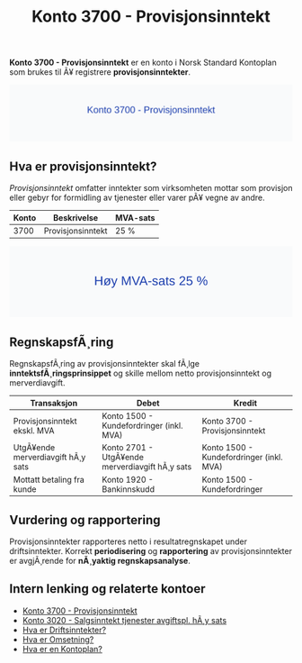 ﻿---
title: "Konto 3700 - Provisjonsinntekt"
meta_title: "3700-provisjonsinntekt"
meta_description: '**Konto 3700 - Provisjonsinntekt** er en konto i Norsk Standard Kontoplan som brukes til Ã¥ registrere **provisjonsinntekter**.'
slug: 3700-provisjonsinntekt
type: blog
layout: pages/single
---

**Konto 3700 - Provisjonsinntekt** er en konto i Norsk Standard Kontoplan som brukes til Ã¥ registrere **provisjonsinntekter**.

![Illustrasjon av konto 3700 Provisjonsinntekt](3700-provisjonsinntekt-image.svg)

## Hva er provisjonsinntekt?

*Provisjonsinntekt* omfatter inntekter som virksomheten mottar som provisjon eller gebyr for formidling av tjenester eller varer pÃ¥ vegne av andre.

| Konto | Beskrivelse       | MVA-sats |
|-------|-------------------|----------|
| 3700  | Provisjonsinntekt | 25 %     |

![HÃ¸y MVA-sats 25 %](3700-mva-hoy-sats.svg)

## RegnskapsfÃ¸ring

RegnskapsfÃ¸ring av provisjonsinntekter skal fÃ¸lge **inntektsfÃ¸ringsprinsippet** og skille mellom netto provisjonsinntekt og merverdiavgift.

| Transaksjon                         | Debet                                              | Kredit                                   |
|-------------------------------------|----------------------------------------------------|-------------------------------------------|
| Provisjonsinntekt ekskl. MVA        | Konto 1500 - Kundefordringer (inkl. MVA)           | Konto 3700 - Provisjonsinntekt            |
| UtgÃ¥ende merverdiavgift hÃ¸y sats    | Konto 2701 - UtgÃ¥ende merverdiavgift hÃ¸y sats      | Konto 1500 - Kundefordringer (inkl. MVA)  |
| Mottatt betaling fra kunde          | Konto 1920 - Bankinnskudd                          | Konto 1500 - Kundefordringer              |

## Vurdering og rapportering

Provisjonsinntekter rapporteres netto i resultatregnskapet under driftsinntekter. Korrekt **periodisering** og **rapportering** av provisjonsinntekter er avgjÃ¸rende for **nÃ¸yaktig regnskapsanalyse**.

## Intern lenking og relaterte kontoer

* [Konto 3700 - Provisjonsinntekt](/blogs/kontoplan/3700-provisjonsinntekt "Konto 3700 - Provisjonsinntekt")
* [Konto 3020 - Salgsinntekt tjenester avgiftspl. hÃ¸y sats](/blogs/kontoplan/3020-salgsinntekt-tjenester-avgiftspl-hoy-sats "Konto 3020 - Salgsinntekt tjenester avgiftspl. hÃ¸y sats")
* [Hva er Driftsinntekter?](/blogs/regnskap/hva-er-driftsinntekter "Hva er Driftsinntekter? Komplett Guide til Driftsinntekter i Regnskap")
* [Hva er Omsetning?](/blogs/regnskap/hva-er-omsetning "Hva er Omsetning? Komplett Guide til Omsetning i Regnskap og Skatt")
* [Hva er en Kontoplan?](/blogs/regnskap/hva-er-kontoplan "Hva er en Kontoplan? Komplett Guide til Kontoplaner i Norsk Regnskap")


